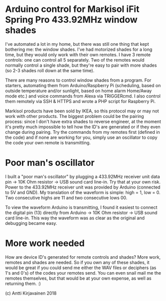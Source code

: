 # Arduino control for Markisol iFit Spring Pro 433.92MHz window shades
I've automated a lot in my home, but there was still one thing that kept bothering me: the window shades. I've had motorized shades for a long time, but they would only work with their own remotes. I have 3 remote controls: one can control all 5 separately. Two of the remotes would normally control a single shade, but they're easy to pair with more shades (so 2-3 shades roll down at the same time).

There are many reasons to control window shades from a program. For starters, automating them from Arduino/Raspberry Pi (scheduling, based on outside temperature and/or sunlight, based on home alarm Home/Away mode etc.) and voice commands from Alexa via TRIGGERcmd. I also control them remotely via SSH & HTTPS and wrote a PHP script for Raspberry Pi.

Markisol products have been sold by IKEA, so this protocol may or may not work with other products. The biggest problem could be the pairing process: since I don't have extra shades to reverse engineer, at the moment it's pretty much impossible to tell how the ID's are generated or if they even change during pairing. Try the commands from my remotes first (defined in the code) and if none are working for you, simply use an oscillator to copy the code your own remote is transmitting.



# Poor man's oscillator
I built a "poor man's oscillator" by plugging a 433.92MHz receiver unit data pin -> 10K Ohm resistor -> USB sound card line-in. Try that at your own risk. Power to the 433.92MHz receiver unit was provided by Arduino (connected to 5V and GND). My translation of the waveform is simple: high = 1, low = 0. Two consecutive highs are 11 and two consecutive lows 00.

To view the waveform Arduino is transmitting, I found it easiest to connect the digital pin (13) directly from Arduino -> 10K Ohm resistor -> USB sound card line-in. This way the waveform was as clear as the original and debugging became easy.



# More work needed
How are device ID's generated for remote controls and shades? More work, remotes and shades are needed. So if you own any of these shades, it would be great if you could send me either the WAV files or deciphers (as 1's and 0's) of the codes your remotes send. You can even snail mail me the remotes themselves, but that would be at your own expense, as well as returning them. :)



(c) Antti Kirjavainen 2018
